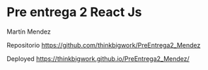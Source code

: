 <h1>Pre entrega 2 React Js</h1>
<p>Martín Mendez</p>

Repositorio
https://github.com/thinkbigwork/PreEntrega2_Mendez

Deployed
https://thinkbigwork.github.io/PreEntrega2_Mendez/

